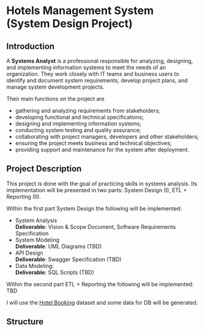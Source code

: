 # Hotels Management System (System Design Project)

## Introduction

A **Systems Analyst** is a professional responsible for analyzing, designing, and implementing information systems to meet the needs of an organization. They work closely with IT teams and business users to identify and document system requirements, develop project plans, and manage system development projects.

Their main functions on the project are

- gathering and analyzing requirements from stakeholders;
- developing functional and technical specifications;
- designing and implementing information systems;
- conducting system testing and quality assurance;
- collaborating with project managers, developers and other stakeholders;
- ensuring the project meets business and technical objectives;
- providing support and maintenance for the system after deployment.

## Project Description

This project is done with the goal of practicing skills in systems analysis. Its implementation will be presented in two parts: System Design (I), ETL + Reporting (II).

Within the first part System Design the following will be implemented:

- System Analysis  
  **Deliverable**: Vision & Scope Document, Software Requirements Specification
- System Modeling  
  **Deliverable**: UML Diagrams (TBD)
- API Design  
  **Deliverable**: Swagger Specification (TBD)
- Data Modeling:  
  **Deliverable**: SQL Scripts (TBD)

Within the second part ETL + Reporting the following will be implemented:
TBD

I will use the [Hotel Booking](https://www.kaggle.com/datasets/mojtaba142/hotel-booking) dataset and some data for DB will be generated.

## Structure
